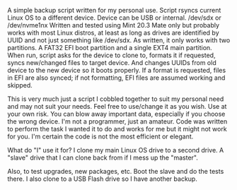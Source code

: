 A simple backup script written for my personal use.
Script rsyncs current Linux OS to a different device. Device can be USB or internal. /dev/sdx or /dev/nvme1nx
Written and tested using Mint 20.3 Mate only but probably works with most Linux distros, at least as long as
drives are identified by UUID and not just something like /dev/sdx.
As written, it only works with two partitions. A FAT32 EFI boot partition and a single EXT4 main partition.
When run, script asks for the device to clone to, formats it if requested, syncs new/changed files to target device.
And changes UUIDs from old device to the new device so it boots properly.
If a format is requested, files in EFI are also synced; if not formatting, EFI files are assumed working and skipped.

This is very much just a script I cobbled together to suit my personal need and may not suit your needs.
Feel free to use/change it as you wish. Use at your own risk. You can blow away important data, especially if
you choose the wrong device.
I'm not a programmer, just an amateur. Code was written to perform the task I wanted it to do and works for me
but it might not work for you.
I'm certain the code is not the most efficient or elegant.

What do "I" use it for? I clone my main Linux OS drive to a second drive. A "slave" drive that I can clone back from if I mess up the "master".

Also, to test upgrades, new packages, etc. Boot the slave and do the tests there.
I also clone to a USB Flash drive so I have another backup.
